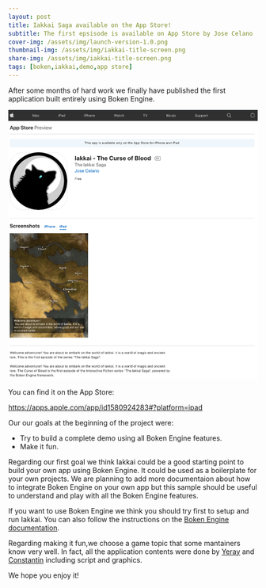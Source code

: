 ```yaml
---
layout: post
title: Iakkai Saga available on the App Store!
subtitle: The first epsisode is available on App Store by Jose Celano
cover-img: /assets/img/launch-version-1.0.png
thumbnail-img: /assets/img/iakkai-title-screen.png
share-img: /assets/img/iakkai-title-screen.png
tags: [boken,iakkai,demo,app store]
---
```



After some months of hard work we finally have published the first application built entirely using Boken Engine.

[![Iakkai Saga - Apple App Store preview](/assets/img/app-store-preview-iakkai.png)](https://apps.apple.com/app/id1580924283#?platform=ipad)

You can find it on the App Store:

<https://apps.apple.com/app/id1580924283#?platform=ipad>

Our our goals at the beginning of the project were:

* Try to build a complete demo using all Boken Engine features.
* Make it fun.

Regarding our first goal we think Iakkai could be a good starting point to build your own app using Boken Engine. It could be used as a boilerplate for your own projects. We are planning to add more documentaion about how to integrate Boken Engine on your own app but this sample should be useful to understand and play with all the Boken Engine features. 

If you want to use Boken Engine we think you should try first to setup and run Iakkai. You can also follow the instructions on the [Boken Engine documentation](https://github.com/boken-engine/boken-engine).

Regarding making it fun,we choose a game topic that some mantainers know very well. In fact, all the application contents were done by [Yeray](https://github.com/yeraydavidrodriguez) and [Constantin](https://github.com/cgbosse) including script and graphics.

We hope you enjoy it!